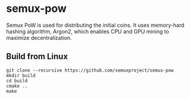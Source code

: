 # semux-pow

Semux PoW is used for distributing the initial coins. It uses memory-hard hashing algorithm, Argon2, which enables CPU and GPU mining to maximize decentralization.

## Build from Linux

```
git clone --recursive https://github.com/semuxproject/semux-pow
mkdir build
cd build
cmake ..
make
```
